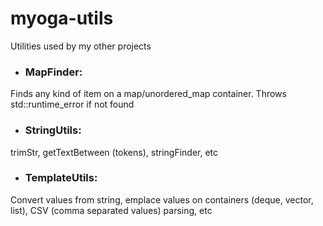 # myoga-utils
Utilities used by my other projects


* ### MapFinder:
Finds any kind of item on a map/unordered_map container. Throws std::runtime_error if not found

* ### StringUtils:
trimStr, getTextBetween (tokens), stringFinder, etc

* ### TemplateUtils:
Convert values from string, emplace values on containers (deque, vector, list), CSV (comma separated values) parsing, etc
